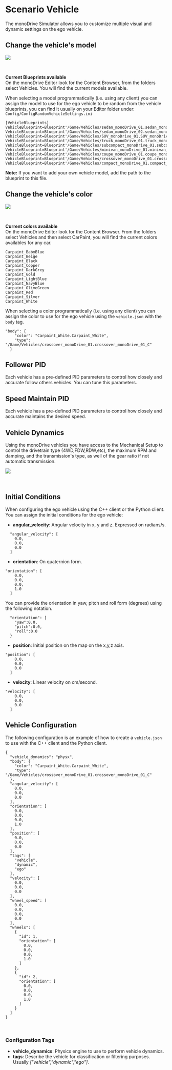 # Scenario Vehicle
The monoDrive Simulator allows you to customize multiple visual and dynamic settings on the ego vehicle.

## Change the vehicle's model
<p class="img_container">
  <img class="wide_img" src="../img/vehicle_body.gif" />
</p>
<p>&nbsp;</p>

**Current Blueprints available**   
On the monoDrive Editor look for the Content Browser, from the folders select Vehicles. You will find the current models available.

When selecting a model programmatically (i.e. using any client) you can assign the model to use for the ego vehicle to be random from the vehicle blueprints, you can find it usually on your Editor folder under:  
`Config/ConfigRandomVehicleSettings.ini`   

```
[VehicleBlueprints]
VehicleBlueprint=Blueprint'/Game/Vehicles/sedan_monoDrive_01.sedan_monoDrive_01_C'
VehicleBlueprint=Blueprint'/Game/Vehicles/sedan_monoDrive_02.sedan_monoDrive_02_C'
VehicleBlueprint=Blueprint'/Game/Vehicles/SUV_monoDrive_01.SUV_monoDrive_01_C'
VehicleBlueprint=Blueprint'/Game/Vehicles/truck_monoDrive_01.truck_monoDrive_01_C'
VehicleBlueprint=Blueprint'/Game/Vehicles/subcompact_monoDrive_01.subcompact_monoDrive_01_C'
VehicleBlueprint=Blueprint'/Game/Vehicles/minivan_monoDrive_01.minivan_monoDrive_01_C'
VehicleBlueprint=Blueprint'/Game/Vehicles/coupe_monoDrive_01.coupe_monoDrive_01_C'
VehicleBlueprint=Blueprint'/Game/Vehicles/crossover_monoDrive_01.crossover_monoDrive_01_C'
VehicleBlueprint=Blueprint'/Game/Vehicles/compact_monoDrive_01.compact_monoDrive_01_C'
```
**Note:** If you want to add your own vehicle model, add the path to the blueprint to this file.  

## Change the vehicle's color
<p class="img_container">
  <img class="wide_img" src="../img/vehicle.gif" />
</p>
<p>&nbsp;</p>

**Current colors available**   
On the monoDrive Editor look for the Content Browser. From the folders select Vehicles and then select CarPaint, you will find the current colors availables for any car.

```
Carpaint_BabyBlue
Carpaint_Beige
Carpaint_Black
Carpaint_Copper
Carpaint_DarkGrey
Carpaint_Gold
Carpaint_LightBlue
Carpaint_NavyBlue
Carpaint_OliveGreen
Carpaint_Red
Carpaint_Silver
Carpaint_White
```
When selecting a color programmatically (i.e. using any client) you can assign the color to use for the ego vehicle using the `vehicle.json` with the `body` tag. 
```
"body": {
    "color": "Carpaint_White.Carpaint_White",
    "type": "/Game/Vehicles/crossover_monoDrive_01.crossover_monoDrive_01_C"
  }
```
## Follower PID
Each vehicle has a pre-defined PID parameters to control how closely and accurate follow others vehicles. You can tune this parameters.

## Speed Maintain PID
Each vehicle has a pre-defined PID parameters to control how closely and accurate maintains the desired speed.

## Vehicle Dynamics
Using the monoDrive vehicles you have access to the Mechanical Setup to control the drivetrain type (4WD,FDW,RDW,etc), the maximum RPM and damping, and the transmission's type, as well of the gear ratio if not automatic transmission.

<p class="img_container">
  <img class="wide_img" src="../img/mechanical_setup.gif" />
</p>
<p>&nbsp;</p>

## Initial Conditions
When configuring the ego vehicle using the C++ client or the Python client. You can assign the initial conditions for the ego vehicle:   

- **angular_velocity**: Angular velocity in x, y and z. Expressed on radians/s.   
```
  "angular_velocity": [
    0.0,
    0.0,
    0.0
  ]
```   
- **orientation**: On quaternion form.   
```
"orientation": [
    0.0,
    0.0,
    0.0,
    1.0
  ]
```   
You can provide the orientation in yaw, pitch and roll form (degrees) using the following notation.   
```
  "orientation": [
    "yaw":0.0,
    "pitch":0.0,
    "roll":0.0
  }
```    
- **position**: Initial position on the map on the x,y,z axis.
```
"position": [
    0.0,
    0.0,
    0.0
  ]
```   
- **velocity**: Linear velocity on cm/second.
```
"velocity": [
    0.0,
    0.0,
    0.0
  ]
```
## Vehicle Configuration
The following configuration is an example of how to create a `vehicle.json` to use with the C++ client and the Python client. 

```
{
  "vehicle_dynamics": "physx",
  "body": {
    "color": "Carpaint_White.Carpaint_White",
    "type": "/Game/Vehicles/crossover_monoDrive_01.crossover_monoDrive_01_C"
  },
  "angular_velocity": [
    0.0,
    0.0,
    0.0
  ],
  "orientation": [
    0.0,
    0.0,
    0.0,
    1.0
  ],
  "position": [
    0.0,
    0.0,
    0.0
  ],
  "tags": [
    "vehicle",
    "dynamic",
    "ego"
  ],
  "velocity": [
    0.0,
    0.0,
    0.0
  ],
  "wheel_speed": [
    0.0,
    0.0,
    0.0,
    0.0
  ],
  "wheels": [
    {
      "id": 1,
      "orientation": [
        0.0,
        0.0,
        0.0,
        1.0
      ]
    },
    {
      "id": 2,
      "orientation": [
        0.0,
        0.0,
        0.0,
        1.0
      ]
    }
  ]
}
```
<p>&nbsp;</p>

### Configuration Tags
- **vehicle_dynamics**: Physics engine to use to perform vehicle dynamics.
- **tags**: Describe the vehicle for classification or filtering purposes. Usually *["vehicle","dynamic","ego"]*. 
